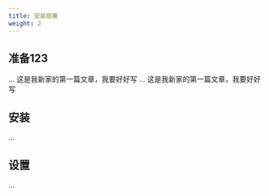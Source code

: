 ```yaml
---
title: 安装部署
weight: 2
---
```



## 准备123

... 这是我新家的第一篇文章，我要好好写
... 这是我新家的第一篇文章，我要好好写

## 安装

...

## 设置

...

